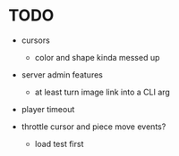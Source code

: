 # TODO

- cursors
    - color and shape kinda messed up

- server admin features
    - at least turn image link into a CLI arg

- player timeout

- throttle cursor and piece move events?
    - load test first
